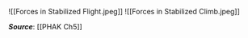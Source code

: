 ![[Forces in Stabilized Flight.jpeg]]
![[Forces in Stabilized Climb.jpeg]]

***Source***: [[PHAK Ch5]]

 